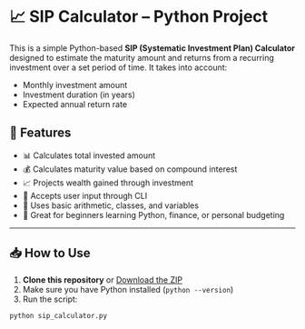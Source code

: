 # 📈 SIP Calculator – Python Project

This is a simple Python-based **SIP (Systematic Investment Plan) Calculator** designed to estimate the maturity amount and returns from a recurring investment over a set period of time. It takes into account:
- Monthly investment amount
- Investment duration (in years)
- Expected annual return rate

## 🚀 Features

- 📊 Calculates total invested amount
- 💰 Calculates maturity value based on compound interest
- 📈 Projects wealth gained through investment
- 👤 Accepts user input through CLI
- 🧮 Uses basic arithmetic, classes, and variables
- 🎯 Great for beginners learning Python, finance, or personal budgeting

---

## 📥 How to Use

1. **Clone this repository** or [Download the ZIP](https://github.com/yourusername/sip-calculator/archive/refs/heads/main.zip)
2. Make sure you have Python installed (`python --version`)
3. Run the script:

```bash
python sip_calculator.py